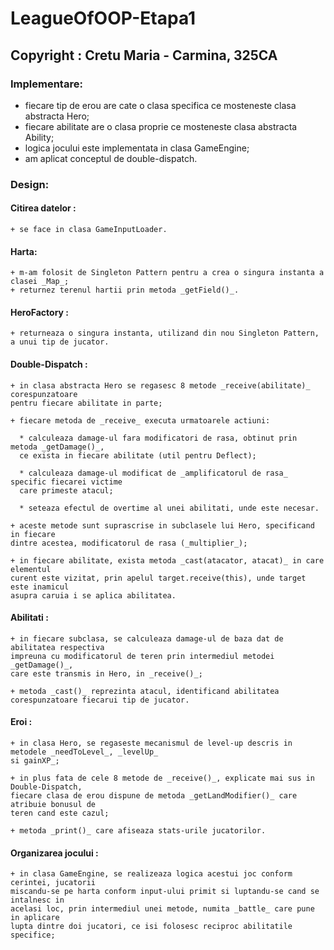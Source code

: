 # LeagueOfOOP-Etapa1
## Copyright : Cretu Maria - Carmina, 325CA

### Implementare:
  + fiecare tip de erou are cate o clasa specifica ce mosteneste clasa abstracta Hero;
  + fiecare abilitate are o clasa proprie ce mosteneste clasa abstracta Ability;
  + logica jocului este implementata in clasa GameEngine;
  + am aplicat conceptul de double-dispatch.
  
### Design:
    
  #### Citirea datelor :
    + se face in clasa GameInputLoader.
    
  #### Harta:
    + m-am folosit de Singleton Pattern pentru a crea o singura instanta a clasei _Map_;
    + returnez terenul hartii prin metoda _getField()_.
    
  #### HeroFactory :
    + returneaza o singura instanta, utilizand din nou Singleton Pattern, a unui tip de jucator.
    
  #### Double-Dispatch :
    + in clasa abstracta Hero se regasesc 8 metode _receive(abilitate)_ corespunzatoare 
    pentru fiecare abilitate in parte;
    
    + fiecare metoda de _receive_ executa urmatoarele actiuni: 
    
      * calculeaza damage-ul fara modificatori de rasa, obtinut prin metoda _getDamage()_, 
      ce exista in fiecare abilitate (util pentru Deflect);
      
      * calculeaza damage-ul modificat de _amplificatorul de rasa_ specific fiecarei victime 
      care primeste atacul;
      
      * seteaza efectul de overtime al unei abilitati, unde este necesar.
      
    + aceste metode sunt suprascrise in subclasele lui Hero, specificand in fiecare 
    dintre acestea, modificatorul de rasa (_multiplier_);
    
    + in fiecare abilitate, exista metoda _cast(atacator, atacat)_ in care elementul 
    curent este vizitat, prin apelul target.receive(this), unde target este inamicul 
    asupra caruia i se aplica abilitatea.
                                                                
  #### Abilitati :
  
    + in fiecare subclasa, se calculeaza damage-ul de baza dat de abilitatea respectiva 
    impreuna cu modificatorul de teren prin intermediul metodei _getDamage()_, 
    care este transmis in Hero, in _receive()_;
    
    + metoda _cast()_ reprezinta atacul, identificand abilitatea corespunzatoare fiecarui tip de jucator.
    
  #### Eroi :
  
    + in clasa Hero, se regaseste mecanismul de level-up descris in metodele _needToLevel_, _levelUp_ 
    si gainXP_;
    
    + in plus fata de cele 8 metode de _receive()_, explicate mai sus in Double-Dispatch, 
    fiecare clasa de erou dispune de metoda _getLandModifier()_ care atribuie bonusul de 
    teren cand este cazul;
    
    + metoda _print()_ care afiseaza stats-urile jucatorilor.
    
  #### Organizarea jocului :
  
    + in clasa GameEngine, se realizeaza logica acestui joc conform cerintei, jucatorii 
    miscandu-se pe harta conform input-ului primit si luptandu-se cand se intalnesc in 
    acelasi loc, prin intermediul unei metode, numita _battle_ care pune in aplicare 
    lupta dintre doi jucatori, ce isi folosesc reciproc abilitatile specifice;
    
   
    
    
